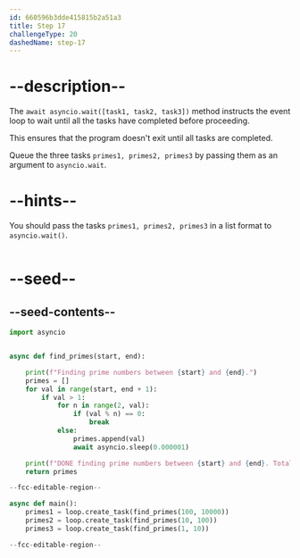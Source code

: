 ```yaml
---
id: 660596b3dde415815b2a51a3
title: Step 17
challengeType: 20
dashedName: step-17
---
```


# --description--

The `await asyncio.wait([task1, task2, task3])` method instructs the event loop to wait until all the tasks have completed before proceeding. 

This ensures that the program doesn't exit until all tasks are completed.

Queue the three tasks `primes1, primes2, primes3` by passing them as an argument to `asyncio.wait`.

# --hints--

You should pass the tasks `primes1, primes2, primes3` in a list format to `asyncio.wait()`.

```js

```

# --seed--

## --seed-contents--

```py
import asyncio


async def find_primes(start, end):

    print(f"Finding prime numbers between {start} and {end}.")
    primes = []
    for val in range(start, end + 1):
        if val > 1:
            for n in range(2, val):
                if (val % n) == 0:
                    break
            else:
                primes.append(val)
                await asyncio.sleep(0.000001)

    print(f"DONE finding prime numbers between {start} and {end}. Total: {len(primes)}")
    return primes

--fcc-editable-region--

async def main():
    primes1 = loop.create_task(find_primes(100, 10000))
    primes2 = loop.create_task(find_primes(10, 100))
    primes3 = loop.create_task(find_primes(1, 10))

--fcc-editable-region--
